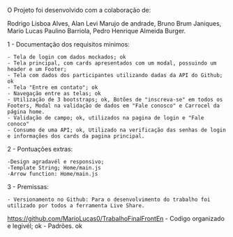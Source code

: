 O Projeto foi desenvolvido com a colaboração de:

Rodrigo Lisboa Alves,
Alan Levi Marujo de andrade,
Bruno Brum Janiques,
Mario Lucas Paulino Barriola,
Pedro Henrique Almeida Burger.

1 - Documentação dos requisitos minimos:

	- Tela de login com dados mockados; ok
	- Tela principal, com cards apresentados com um modal, possuindo um header e um Footer;
	- Tela com dados dos participantes utilizando dadas da API do Github; ok
	- Tela "Entre em contato"; ok
	- Navegação entre as telas; ok
	- Utilização de 3 bootstraps; ok, Botões de "inscreva-se" em todos os Footers, Modal na validação de dados em "Fale conosco" e Carrocel da página home.
	- Validação de campo; ok, utilizados na pagina de login e "Fale conoco"
	- Consumo de uma API; ok, Utilizado na verificação das senhas de login e informações dos cards da pagina principal.

2 - Pontuações extras:

	-Design agradavél e responsivo;
	-Template String; Home/main.js
	-Arrow function: Home/main.js


3 - Premissas:

	- Versionamento no Github: Para o desenvolvimento do trabalho foi utilizado por todos a ferramenta Live Share.
https://github.com/MarioLucas0/TrabalhoFinalFrontEn
	- Codigo organizado e legivél; ok
	- Padrões. ok
